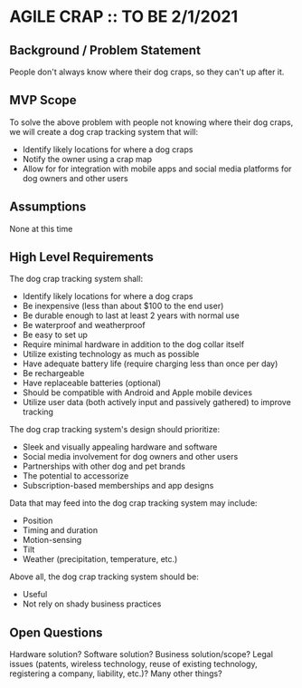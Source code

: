 # AGILE CRAP :: TO BE 2/1/2021
## Background / Problem Statement
People don't always know where their dog craps, so they can't up after it. 

## MVP Scope
To solve the above problem with people not knowing where their dog craps, we will create a dog crap tracking system that will:
- Identify likely locations for where a dog craps
- Notify the owner using a crap map
- Allow for for integration with mobile apps and social media platforms for dog owners and other users

## Assumptions
None at this time

## High Level Requirements
The dog crap tracking system shall:
- Identify likely locations for where a dog craps
- Be inexpensive (less than about $100 to the end user)
- Be durable enough to last at least 2 years with normal use
- Be waterproof and weatherproof
- Be easy to set up
- Require minimal hardware in addition to the dog collar itself
- Utilize existing technology as much as possible
- Have adequate battery life (require charging less than once per day)
- Be rechargeable
- Have replaceable batteries (optional)
- Should be compatible with Android and Apple mobile devices
- Utilize user data (both actively input and passively gathered) to improve tracking

The dog crap tracking system's design should prioritize:
- Sleek and visually appealing hardware and software
- Social media involvement for dog owners and other users
- Partnerships with other dog and pet brands
- The potential to accessorize
- Subscription-based memberships and app designs

Data that may feed into the dog crap tracking system may include:
- Position
- Timing and duration
- Motion-sensing
- Tilt
- Weather (precipitation, temperature, etc.)

Above all, the dog crap tracking system should be:
- Useful
- Not rely on shady business practices

## Open Questions
Hardware solution?
Software solution?
Business solution/scope?
Legal issues (patents, wireless technology, reuse of existing technology, registering a company, liability, etc.)?
Many other things?

